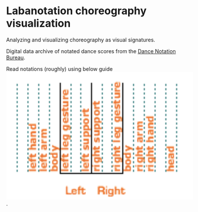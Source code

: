 # Labanotation choreography visualization
Analyzing and visualizing choreography as visual signatures.

Digital data archive of notated dance scores from the [Dance Notation Bureau](http://www.dancenotation.org/library/frame0.html).

Read notations (roughly) using below guide ![](labanotation_guide.png).